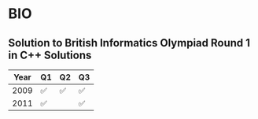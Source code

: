 # BIO
Solution to British Informatics Olympiad Round 1 in C++
Solutions
-----

| Year | Q1 |  Q2 |  Q3 |
| --- | ----------- | --- | ----------- |
| 2009 | ✅  |  ✅  |  ✅  |
| 2011 | ✅  |      |  ✅  |


